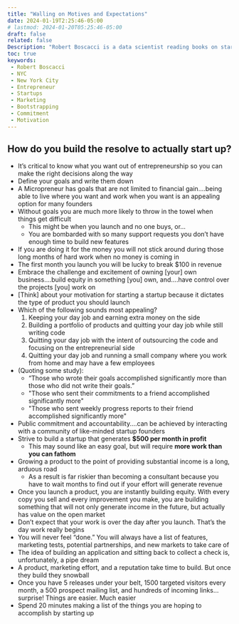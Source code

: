 ```yaml
---
title: "Walling on Motives and Expectations"
date: 2024-01-19T2:25:46-05:00
# lastmod: 2024-01-20T05:25:46-05:00
draft: false
related: false
Description: "Robert Boscacci is a data scientist reading books on startups and micro-saas" # Keep to 150-160 chars
toc: true
keywords:
 - Robert Boscacci
 - NYC
 - New York City
 - Entrepreneur
 - Startups
 - Marketing
 - Bootstrapping
 - Commitment
 - Motivation
---
```


## How do you build the resolve to actually start up?

* It’s critical to know what you want out of entrepreneurship so you can make the right decisions along the way
* Define your goals and write them down
* A Micropreneur has goals that are not limited to financial gain....being able to live where you want and work when you want is an appealing option for many founders
* Without goals you are much more likely to throw in the towel when things get difficult
  * This might be when you launch and no one buys, or...
  * You are bombarded with so many support requests you don’t have enough time to build new features
* If you are doing it for the money you will not stick around during those long months of hard work when no money is coming in
* The first month you launch you will be lucky to break $100 in revenue
* Embrace the challenge and excitement of owning \[your\] own business....build equity in something \[you\] own, and....have control over the projects \[you\] work on
* \[Think\] about your motivation for starting a startup because it dictates the type of product you should launch
* Which of the following sounds most appealing?
    1. Keeping your day job and earning extra money on the side
    2. Building a portfolio of products and quitting your day job while still writing code
    3. Quitting your day job with the intent of outsourcing the code and focusing on the entrepreneurial side
    4. Quitting your day job and running a small company where you work from home and may have a few employees
* (Quoting some study):
  * “Those who wrote their goals accomplished significantly more than those who did not write their goals.”
  * "Those who sent their commitments to a friend accomplished significantly more"
  * "Those who sent weekly progress reports to their friend accomplished significantly more"
* Public commitment and accountability....can be achieved by interacting with a community of like-minded startup founders
* Strive to build a startup that generates __$500 per month in profit__
  * This may sound like an easy goal, but will require __more work than you can fathom__
* Growing a product to the point of providing substantial income is a long, arduous road
  * As a result is far riskier than becoming a consultant because you have to wait months to find out if your effort will generate revenue
* Once you launch a product, you are instantly building equity. With every copy you sell and every improvement you make, you are building something that will not only generate income in the future, but actually has value on the open market
* Don’t expect that your work is over the day after you launch. That’s the day work really begins
* You will never feel “done.” You will always have a list of features, marketing tests, potential partnerships, and new markets to take care of
* The idea of building an application and sitting back to collect a check is, unfortunately, a pipe dream
* A product, marketing effort, and a reputation take time to build. But once they build they snowball
* Once you have 5 releases under your belt, 1500 targeted visitors every month, a 500 prospect mailing list, and hundreds of incoming links… surprise! Things are easier. Much easier
* Spend 20 minutes making a list of the things you are hoping to accomplish by starting up
